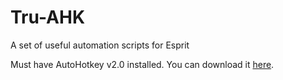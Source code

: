# Tru-AHK
A set of useful automation scripts for Esprit

Must have AutoHotkey v2.0 installed.
You can download it [here](https://www.autohotkey.com).
